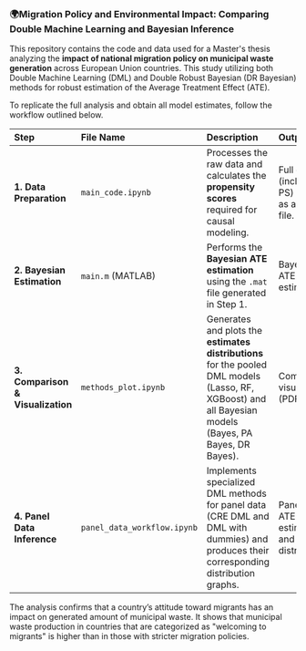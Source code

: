 ### 🌍Migration Policy and Environmental Impact: Comparing Double Machine Learning and Bayesian Inference

This repository contains the code and data used for a Master's thesis analyzing the **impact of national migration policy on municipal waste generation** across European Union countries.
This study utilizing both Double Machine Learning (DML) and Double Robust Bayesian (DR Bayesian) methods for robust estimation of the Average Treatment Effect (ATE).

To replicate the full analysis and obtain all model estimates, follow the workflow outlined below.

| Step | File Name | Description | Output |
| :--- | :--- | :--- | :--- |
| **1. Data Preparation** | `main_code.ipynb` | Processes the raw data and calculates the **propensity scores** required for causal modeling. | Full dataset (including PS) saved as a `.mat` file. |
| **2. Bayesian Estimation** | `main.m` (MATLAB) | Performs the **Bayesian ATE estimation** using the `.mat` file generated in Step 1. | Bayesian ATE estimates. |
| **3. Comparison & Visualization** | `methods_plot.ipynb` | Generates and plots the **estimates distributions** for the pooled DML models (Lasso, RF, XGBoost) and all Bayesian models (Bayes, PA Bayes, DR Bayes). | Comparative visualization (PDFs). |
| **4. Panel Data Inference** | `panel_data_workflow.ipynb` | Implements specialized DML methods for panel data (CRE DML and DML with dummies) and produces their corresponding distribution graphs. | Panel data ATE estimates and distributions. |

The analysis confirms that a country’s attitude toward migrants has an impact on generated amount of municipal waste. It shows that municipal waste production in countries that are categorized as "welcoming to migrants" is higher than in those with stricter migration policies.